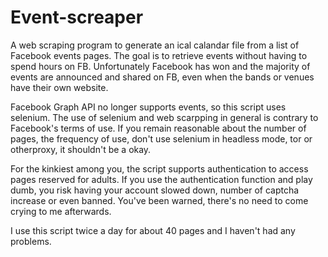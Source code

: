 # Event-screaper

A web scraping program to generate an ical calandar file from a list of Facebook events pages.
The goal is to retrieve events without having to spend hours on FB. Unfortunately Facebook has won and the majority of events are announced and shared on FB, even when the bands or venues have their own website. 

Facebook Graph API no longer supports events, so this script uses selenium. The use of selenium and web scarpping in general is contrary to Facebook's terms of use.
If you remain reasonable about the number of pages, the frequency of use, don't use selenium in headless mode, tor or otherproxy, it shouldn't be a okay.

For the kinkiest among you, the script supports authentication to access pages reserved for adults. If you use the authentication function and play dumb, you risk having your account slowed down, number of captcha increase or even banned. You've been warned, there's no need to come crying to me afterwards.

I use this script twice a day for about 40 pages and I haven't had any problems.

